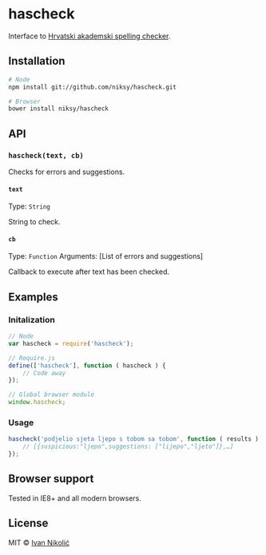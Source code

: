 # hascheck

Interface to [Hrvatski akademski spelling checker](http://hacheck.tel.fer.hr/).

## Installation

```sh
# Node
npm install git://github.com/niksy/hascheck.git

# Browser
bower install niksy/hascheck
```

## API

### `hascheck(text, cb)`

Checks for errors and suggestions.

#### `text`

Type: `String`

String to check.

#### `cb`

Type: `Function`
Arguments: [List of errors and suggestions]

Callback to execute after text has been checked.

## Examples

### Initalization

```js
// Node
var hascheck = require('hascheck');

// Require.js
define(['hascheck'], function ( hascheck ) {
	// Code away
});

// Global browser module
window.hascheck;
```

### Usage

```js
hascheck('podjelio sjeta ljepo s tobom sa tobom', function ( results ) {
	// [{suspicious:"ljepo",suggestions: ["lijepo","ljeto"]},…]
});
```

## Browser support

Tested in IE8+ and all modern browsers.

## License

MIT © [Ivan Nikolić](http://ivannikolic.com)
